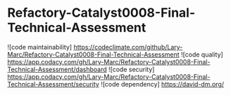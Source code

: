 # Refactory-Catalyst0008-Final-Technical-Assessment
![code maintainability] https://codeclimate.com/github/Lary-Marc/Refactory-Catalyst0008-Final-Technical-Assessment
![code quality] https://app.codacy.com/gh/Lary-Marc/Refactory-Catalyst0008-Final-Technical-Assessment/dashboard
![code security] https://app.codacy.com/gh/Lary-Marc/Refactory-Catalyst0008-Final-Technical-Assessment/security
![code dependency] https://david-dm.org/
